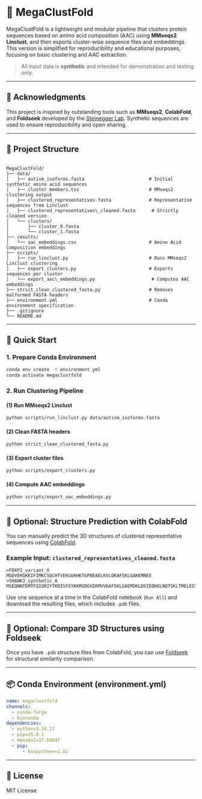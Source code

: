 # 🧬 MegaClustFold 

MegaClustFold is a lightweight and modular pipeline that clusters protein sequences based on amino acid composition (AAC) using **MMseqs2 Linclust**, and then exports cluster-wise sequence files and embeddings. This version is simplified for reproducibility and educational purposes, focusing on basic clustering and AAC extraction.

> All input data is **synthetic** and intended for demonstration and testing only.

---

## 🙏 Acknowledgments

This project is inspired by outstanding tools such as **MMseqs2**, **ColabFold**, and **Foldseek** developed by the [Steinegger Lab](https://github.com/steineggerlab). Synthetic sequences are used to ensure reproducibility and open sharing.

---

## 📁 Project Structure

```

MegaClustFold/
├── data/
│   ├── autism_isoforms.fasta                        # Initial synthetic amino acid sequences
│   ├── cluster_members.tsv                          # MMseqs2 clustering output
│   ├── clustered_representatives.fasta              # Representative sequences from Linclust
│   ├── clustered_representatives\_cleaned.fasta      # Strictly cleaned version
│   └── clusters/
│       ├── cluster_0.fasta
│       └── cluster_1.fasta
├── results/
│   └── aac_embeddings.csv                           # Amino Acid Composition embeddings
├── scripts/
│   ├── run_linclust.py                              # Runs MMseqs2 Linclust clustering
│   ├── export_clusters.py                           # Exports sequences per cluster
│   └── export_aac\_embeddings.py                     # Computes AAC embeddings
├── strict_clean_clustered_fasta.py                  # Removes malformed FASTA headers
├── environment.yml                                  # Conda environment specification
├── .gitignore
└── README.md

````

---

## 🚀 Quick Start

### 1. Prepare Conda Environment

```bash
conda env create -f environment.yml
conda activate megaclustfold
````

### 2. Run Clustering Pipeline

#### (1) Run MMseqs2 Linclust

```bash
python scripts/run_linclust.py data/autism_isoforms.fasta
```

#### (2) Clean FASTA headers

```bash
python strict_clean_clustered_fasta.py
```

#### (3) Export cluster files

```bash
python scripts/export_clusters.py
```

#### (4) Compute AAC embeddings

```bash
python scripts/export_aac_embeddings.py
```

---

## 🔬 Optional: Structure Prediction with ColabFold

You can manually predict the 3D structures of clustered representative sequences using [ColabFold](https://colab.research.google.com/github/sokrypton/ColabFold/blob/main/AlphaFold2.ipynb).
### Example Input: `clustered_representatives_cleaned.fasta`

```
>FOXP2_variant_X
MGDVEKGKKIFIMKCSQCHTVEKGGKHKTGPNEAELKVLQKAFSKLGAKEMNEE
>SHANK3_synthetic_A
MSEQNNTEMTFQIQRIYTKDISFEYKKMVDGVEKMVVKAFSKLGAEMDKLDSIEQKKLNQTSKLTMELESTFKVVVYKPWTKLLTP
```

Use one sequence at a time in the ColabFold notebook (`Run All`) and download the resulting files, which includes `.pdb` files.

---

## 🧠 Optional: Compare 3D Structures using Foldseek

Once you have `.pdb` structure files from ColabFold, you can use [Foldseek](https://github.com/steineggerlab/foldseek) for structural similarity comparison.

---

## 📦 Conda Environment (environment.yml)

```yaml
name: megaclustfold
channels:
  - conda-forge
  - bioconda
dependencies:
  - python=3.10.17
  - pip=25.0.1
  - mmseqs2=17.b804f
  - pip:
      - biopython==1.82
```

---

## 🔖 License

MIT License



